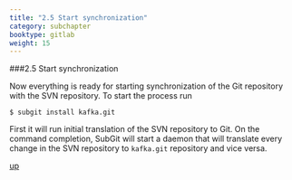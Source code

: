 ```yaml
---
title: "2.5 Start synchronization"
category: subchapter
booktype: gitlab
weight: 15
---
```


###2.5 Start synchronization

Now everything is ready for starting synchronization of the Git repository with the SVN repository. To start the process run

    $ subgit install kafka.git

First it will run initial translation of the SVN repository to Git. On the command completion, SubGit will start a daemon that will translate every change in the SVN repository to `kafka.git` repository and vice versa.

[up](#up)